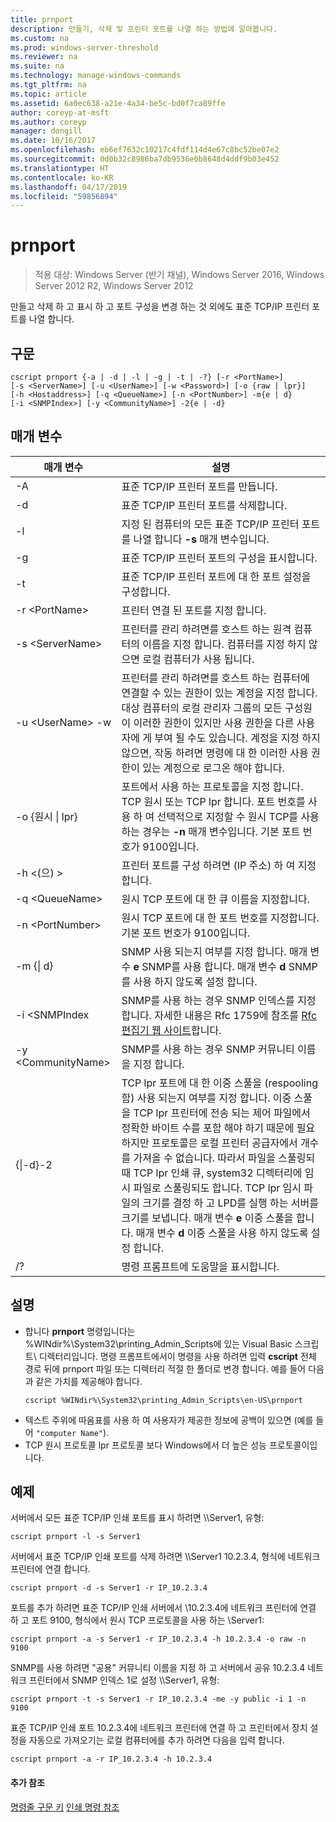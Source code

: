 ```yaml
---
title: prnport
description: 만들기, 삭제 및 프린터 포트를 나열 하는 방법에 알아봅니다.
ms.custom: na
ms.prod: windows-server-threshold
ms.reviewer: na
ms.suite: na
ms.technology: manage-windows-commands
ms.tgt_pltfrm: na
ms.topic: article
ms.assetid: 6a0ec638-a21e-4a34-be5c-bd0f7ca89ffe
author: coreyp-at-msft
ms.author: coreyp
manager: dongill
ms.date: 10/16/2017
ms.openlocfilehash: eb6ef7632c10217c4fdf114d4e67c8bc52be07e2
ms.sourcegitcommit: 0d0b32c8986ba7db9536e0b8648d4ddf9b03e452
ms.translationtype: HT
ms.contentlocale: ko-KR
ms.lasthandoff: 04/17/2019
ms.locfileid: "59856894"
---
```

# <a name="prnport"></a>prnport

>적용 대상: Windows Server (반기 채널), Windows Server 2016, Windows Server 2012 R2, Windows Server 2012

만들고 삭제 하 고 표시 하 고 포트 구성을 변경 하는 것 외에도 표준 TCP/IP 프린터 포트를 나열 합니다.

## <a name="syntax"></a>구문
```
cscript prnport {-a | -d | -l | -g | -t | -?} [-r <PortName>] 
[-s <ServerName>] [-u <UserName>] [-w <Password>] [-o {raw | lpr}] 
[-h <Hostaddress>] [-q <QueueName>] [-n <PortNumber>] -m{e | d} 
[-i <SNMPIndex>] [-y <CommunityName>] -2{e | -d}
```

## <a name="parameters"></a>매개 변수
|매개 변수|설명|
|-------|--------|
|-A|표준 TCP/IP 프린터 포트를 만듭니다.|
|-d|표준 TCP/IP 프린터 포트를 삭제합니다.|
|-l|지정 된 컴퓨터의 모든 표준 TCP/IP 프린터 포트를 나열 합니다 **-s** 매개 변수입니다.|
|-g|표준 TCP/IP 프린터 포트의 구성을 표시합니다.|
|-t|표준 TCP/IP 프린터 포트에 대 한 포트 설정을 구성합니다.|
|-r \<PortName>|프린터 연결 된 포트를 지정 합니다.|
|-s \<ServerName>|프린터를 관리 하려면를 호스트 하는 원격 컴퓨터의 이름을 지정 합니다. 컴퓨터를 지정 하지 않으면 로컬 컴퓨터가 사용 됩니다.|
|-u \<UserName> -w <Password>|프린터를 관리 하려면를 호스트 하는 컴퓨터에 연결할 수 있는 권한이 있는 계정을 지정 합니다. 대상 컴퓨터의 로컬 관리자 그룹의 모든 구성원이 이러한 권한이 있지만 사용 권한을 다른 사용자에 게 부여 될 수도 있습니다. 계정을 지정 하지 않으면, 작동 하려면 명령에 대 한 이러한 사용 권한이 있는 계정으로 로그온 해야 합니다.|
|-o {원시 &#124; lpr}|포트에서 사용 하는 프로토콜을 지정 합니다. TCP 원시 또는 TCP lpr 합니다. 포트 번호를 사용 하 여 선택적으로 지정할 수 원시 TCP를 사용 하는 경우는 **-n** 매개 변수입니다. 기본 포트 번호가 9100입니다.|
|-h \<(으) >|프린터 포트를 구성 하려면 (IP 주소) 하 여 지정 합니다.|
|-q \<QueueName>|원시 TCP 포트에 대 한 큐 이름을 지정합니다.|
|-n \<PortNumber>|원시 TCP 포트에 대 한 포트 번호를 지정합니다. 기본 포트 번호가 9100입니다.|
|-m {&#124; d}|SNMP 사용 되는지 여부를 지정 합니다. 매개 변수 **e** SNMP를 사용 합니다. 매개 변수 **d** SNMP를 사용 하지 않도록 설정 합니다.|
|-i \<SNMPIndex|SNMP를 사용 하는 경우 SNMP 인덱스를 지정 합니다. 자세한 내용은 Rfc 1759에 참조를 [Rfc 편집기 웹 사이트](https://go.microsoft.com/fwlink/?LinkId=569)합니다.|
|-y \<CommunityName>|SNMP를 사용 하는 경우 SNMP 커뮤니티 이름을 지정 합니다.|
|{&#124;-d}-2|TCP lpr 포트에 대 한 이중 스풀을 (respooling 함) 사용 되는지 여부를 지정 합니다. 이중 스풀을 TCP lpr 프린터에 전송 되는 제어 파일에서 정확한 바이트 수를 포함 해야 하기 때문에 필요 하지만 프로토콜은 로컬 프린터 공급자에서 개수를 가져올 수 없습니다. 따라서 파일을 스풀링되 때 TCP lpr 인쇄 큐, system32 디렉터리에 임시 파일로 스풀링되도 합니다. TCP lpr 임시 파일의 크기를 결정 하 고 LPD를 실행 하는 서버를 크기를 보냅니다. 매개 변수 **e** 이중 스풀을 합니다. 매개 변수 **d** 이중 스풀을 사용 하지 않도록 설정 합니다.|
|/?|명령 프롬프트에 도움말을 표시합니다.|

## <a name="remarks"></a>설명
-   합니다 **prnport** 명령입니다는 %WINdir%\System32\printing_Admin_Scripts에 있는 Visual Basic 스크립트\\ <language> 디렉터리입니다. 명령 프롬프트에서이 명령을 사용 하려면 입력 **cscript** 전체 경로 뒤에 prnport 파일 또는 디렉터리 적절 한 폴더로 변경 합니다. 예를 들어 다음과 같은 가치를 제공해야 합니다.
    ```
    cscript %WINdir%\System32\printing_Admin_Scripts\en-US\prnport
    ```
-   텍스트 주위에 따옴표를 사용 하 여 사용자가 제공한 정보에 공백이 있으면 (예를 들어 `"computer Name"`).
-   TCP 원시 프로토콜 lpr 프로토콜 보다 Windows에서 더 높은 성능 프로토콜이입니다.

## <a name="BKMK_examples"></a>예제
서버에서 모든 표준 TCP/IP 인쇄 포트를 표시 하려면 \\\Server1, 유형:
```
cscript prnport -l -s Server1
```
서버에서 표준 TCP/IP 인쇄 포트를 삭제 하려면 \\\Server1 10.2.3.4, 형식에 네트워크 프린터에 연결 합니다.
```
cscript prnport -d -s Server1 -r IP_10.2.3.4
```
포트를 추가 하려면 표준 TCP/IP 인쇄 서버에서 \\10.2.3.4에 네트워크 프린터에 연결 하 고 포트 9100, 형식에서 원시 TCP 프로토콜을 사용 하는 \Server1:
```
cscript prnport -a -s Server1 -r IP_10.2.3.4 -h 10.2.3.4 -o raw -n 9100
```
SNMP를 사용 하려면 "공용" 커뮤니티 이름을 지정 하 고 서버에서 공유 10.2.3.4 네트워크 프린터에서 SNMP 인덱스 1로 설정 \\\Server1, 유형:
```
cscript prnport -t -s Server1 -r IP_10.2.3.4 -me -y public -i 1 -n 9100
```
표준 TCP/IP 인쇄 포트 10.2.3.4에 네트워크 프린터에 연결 하 고 프린터에서 장치 설정을 자동으로 가져오기는 로컬 컴퓨터에를 추가 하려면 다음을 입력 합니다.
```
cscript prnport -a -r IP_10.2.3.4 -h 10.2.3.4
```

#### <a name="additional-references"></a>추가 참조
[명령줄 구문 키](command-line-syntax-key.md)
[인쇄 명령 참조](print-command-reference.md)
